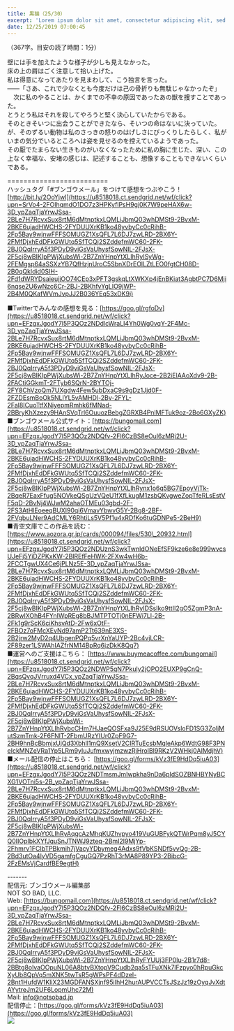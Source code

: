 ```yaml
---
title: 黒猫（25/30）
excerpt: 'Lorem ipsum dolor sit amet, consectetur adipiscing elit, sed do eiusmod tempor incididunt ut labore et dolore magna aliqua. Praesent elementum facilisis leo vel fringilla est ullamcorper eget. At imperdiet dui accumsan sit amet nulla facilisi morbi tempus.'
date: 12/25/2019 07:00:45
---
```


（367字。目安の読了時間：1分）  
  
壁には手を加えたような様子が少しも見えなかった。  
床の上の屑はごく注意して拾い上げた。  
私は得意になってあたりを見まわして、こう独言を言った。  
――「さあ、これで少なくとも今度だけは己の骨折りも無駄じゃなかったぞ」  
　次に私のやることは、かくまでの不幸の原因であったあの獣を捜すことであった。  
とうとう私はそれを殺してやろうと堅く決心していたからである。  
そのときそいつに出会うことができたなら、そいつの命はないに決っていた。  
が、そのずるい動物は私のさっきの怒りのはげしさにびっくりしたらしく、私がいまの気分でいるところへは姿を見せるのを控えているようであった。  
その厭でたまらない生きものがいなくなったために私の胸に生じた、深い、この上なく幸福な、安堵の感じは、記述することも、想像することもできないくらいである。  
  
\=========================  
ハッシュタグ「#ブンゴウメール」をつけて感想をつぶやこう！　  
[http://bit.ly/2OoYjwI](https://u8518018.ct.sendgrid.net/wf/click?upn=SrVo4-2FOlhqmdO1DO7z3HPKyflPsH9gj0K7W9peHAX6w-3D_ypZaqTjaYrwJSsa-2BLe7H7RcvxSux8rtM6dMtnptkxLQMLiJbmQ03whDMSt9-2BvxM-2BKE6ujadHWCHS-2FYDUUXrKB1ko48yvbyCc0cRihB-2Fp5Bay9wjnwFFFSOMUGZ1XsQFL7L6DJ7zwLRD-2BX6Y-2FMfDjxhEdDFkGWUtq5SfTCQj2SZddefmWC60-2FK-2BJ0QqIrryA5f3PDyD9viGsVaUhysfSowNIL-2FJsX-2F5cj8wBIKIpPWjXubsWi-2B7ZnYHnpYtXLIhRyISyWg-2FEMgsp64aSSXzYB7QfHzjnUroC5SbnXDrEOlLZtLEO0fgtCH08D-2B0qQkldid0SIH-2Fd1dWRYDsaieujjOO74CEp3xPFT3gskqLtXWKXp4jEnBKiat3AgbtPC7D6Mji6nqse2U6wNzc6Cr-2BJ-2BKhfvYgLIO9jWP-2B4M0QKafWVmJvpJJ2B036YEq53xDK9i)  
  
■Twitterでみんなの感想を見る：[https://goo.gl/rgfoDv](https://u8518018.ct.sendgrid.net/wf/click?upn=EFzgxJgodY7l5P3QOz2NDdlcWraLI4Yh0Wg0vqY-2F4Mc-3D_ypZaqTjaYrwJSsa-2BLe7H7RcvxSux8rtM6dMtnptkxLQMLiJbmQ03whDMSt9-2BvxM-2BKE6ujadHWCHS-2FYDUUXrKB1ko48yvbyCc0cRihB-2Fp5Bay9wjnwFFFSOMUGZ1XsQFL7L6DJ7zwLRD-2BX6Y-2FMfDjxhEdDFkGWUtq5SfTCQj2SZddefmWC60-2FK-2BJ0QqIrryA5f3PDyD9viGsVaUhysfSowNIL-2FJsX-2F5cj8wBIKIpPWjXubsWi-2B7ZnYHnpYtXLIhRyJoce-2B2iElAAoXdv9-2B-2FACtiGGkmT-2FTyb6SQrN-2BYTOj-2FY8ChVzoQm7UXgdw4Few5ubDxaC9s9gDz1Jjd0F-2FZDEsmBoOk5NLlYL5vAMHDl-2Bv-2FYL-2Fal8ICuoTtfXNiyepmRmhk6fMNad-2BBryKhXzezy9HAnSVqTrl6OuuozBebgZGRXB4PnlMFTuk9oz-2Bo6GXyZK)  
■ブンゴウメール公式サイト：[https://bungomail.com](https://u8518018.ct.sendgrid.net/wf/click?upn=EFzgxJgodY7l5P3QOz2NDQfv-2Fl6CzBS8eOul6zMRj2U-3D_ypZaqTjaYrwJSsa-2BLe7H7RcvxSux8rtM6dMtnptkxLQMLiJbmQ03whDMSt9-2BvxM-2BKE6ujadHWCHS-2FYDUUXrKB1ko48yvbyCc0cRihB-2Fp5Bay9wjnwFFFSOMUGZ1XsQFL7L6DJ7zwLRD-2BX6Y-2FMfDjxhEdDFkGWUtq5SfTCQj2SZddefmWC60-2FK-2BJ0QqIrryA5f3PDyD9viGsVaUhysfSowNIL-2FJsX-2F5cj8wBIKIpPWjXubsWi-2B7ZnYHnpYtXLIhRynx1o6q5BG7EpoyVjTk-2BqeR7EaxFfug5NOVkeQSgUzVQeU1fXfLkugM1zsbQKvgweZopTfeRLsEstVF5qD-2BvNj4WJwM2ahaOTMEu03gbd-2F-2FS3AtHlEoeeqBUXI90qi6VmavYbwvG5Y-2Bg8-2BF-2FVgbuLNer9AdCMLY6RhtiLs5V5Pf1u4xRDfKo6tuGDNPe5-2BeH9)  
■青空文庫でこの作品を読む：[https://www.aozora.gr.jp/cards/000094/files/530\_20932.html](https://u8518018.ct.sendgrid.net/wf/click?upn=EFzgxJgodY7l5P3QOz2NDUznS3wkTwnIdONeEfSF9kze6e8e999wvcsUJeFj5YiDZPKxKW-2BlREfFeHWK-2FXw4wH6b-2FCCTgwUX4Ce6jPLNz5E-3D_ypZaqTjaYrwJSsa-2BLe7H7RcvxSux8rtM6dMtnptkxLQMLiJbmQ03whDMSt9-2BvxM-2BKE6ujadHWCHS-2FYDUUXrKB1ko48yvbyCc0cRihB-2Fp5Bay9wjnwFFFSOMUGZ1XsQFL7L6DJ7zwLRD-2BX6Y-2FMfDjxhEdDFkGWUtq5SfTCQj2SZddefmWC60-2FK-2BJ0QqIrryA5f3PDyD9viGsVaUhysfSowNIL-2FJsX-2F5cj8wBIKIpPWjXubsWi-2B7ZnYHnpYtXLIhRyIDSsIko9ttII2gO5ZgmP3nA-2BRwIXOhB4FYnIWpREg8bBJMTPTOTj0nEFWi7Ll-2B-2Fk1g9rScK6ciKhsvAtD-2Fw6xOtF-2FBOz7oFMcXEvNd97amP2Tt639nE3XS-2B2jrw2MyD2q4UbgenPQPq5vrXnYaUYP-2Bc4vjLCR-2F89zer1LSWAhIAZfrNM14BpRq6jzDkK8Qq7)  
■運営へのご支援はこちら： [https://www.buymeacoffee.com/bungomail](https://u8518018.ct.sendgrid.net/wf/click?upn=EFzgxJgodY7l5P3QOz2NDWP5qN7Pkuly2jOPO2EUXP9gCnQ-2BqsQvqJVrruxd4VCx_ypZaqTjaYrwJSsa-2BLe7H7RcvxSux8rtM6dMtnptkxLQMLiJbmQ03whDMSt9-2BvxM-2BKE6ujadHWCHS-2FYDUUXrKB1ko48yvbyCc0cRihB-2Fp5Bay9wjnwFFFSOMUGZ1XsQFL7L6DJ7zwLRD-2BX6Y-2FMfDjxhEdDFkGWUtq5SfTCQj2SZddefmWC60-2FK-2BJ0QqIrryA5f3PDyD9viGsVaUhysfSowNIL-2FJsX-2F5cj8wBIKIpPWjXubsWi-2B7ZnYHnpYtXLIhRybcCHm7HJaeQOSFxa9J25E9dRSUOVsloFD1SG3ZoljMutSzmTmk-2F6FNlT-2FbmURzYIUr0ZpF9G7-2BH9hnBcBbmjxUjQd3Xbhll1mQ9XsetV2CIRTuEcsbMqleAkp6WdtG98F3PNeIckMNZeVRa1Yp5LRm9yIuJufmxwyjmzwzRjHroIBl9RKzV2WHkj0AIMdjhV)  
■メール配信の停止はこちら： [https://goo.gl/forms/kVz3fE9HdDq5iuA03](https://u8518018.ct.sendgrid.net/wf/click?upn=EFzgxJgodY7l5P3QOz2NDTmsmJmIwpkha9nDa6pIdSOZBNHBYNyBCXG1VOTni5s-2B_ypZaqTjaYrwJSsa-2BLe7H7RcvxSux8rtM6dMtnptkxLQMLiJbmQ03whDMSt9-2BvxM-2BKE6ujadHWCHS-2FYDUUXrKB1ko48yvbyCc0cRihB-2Fp5Bay9wjnwFFFSOMUGZ1XsQFL7L6DJ7zwLRD-2BX6Y-2FMfDjxhEdDFkGWUtq5SfTCQj2SZddefmWC60-2FK-2BJ0QqIrryA5f3PDyD9viGsVaUhysfSowNIL-2FJsX-2F5cj8wBIKIpPWjXubsWi-2B7ZnYHnpYtXLIhRyAqgcAzMhqKUZhvpyo419VuGUBFykQTWrPqm8yJ5CYQ0IIOpIbkXYfJquSnJTNWJ9zteq-2BmI2l9MjYp-2Fhmrv1FCIbTPBkmih7jVacyYDbymeg4Adxs9fVbKSNDf5vvQg-2B-2Bd3utOa4lyVD5gamfgCguGQ7PzRhT3rMA8P89YP3-2BibcG-2FzEMsVjCardfBE9egtH)  
  
\-------  
配信元: ブンゴウメール編集部  
NOT SO BAD, LLC.  
Web: [https://bungomail.com](https://u8518018.ct.sendgrid.net/wf/click?upn=EFzgxJgodY7l5P3QOz2NDQfv-2Fl6CzBS8eOul6zMRj2U-3D_ypZaqTjaYrwJSsa-2BLe7H7RcvxSux8rtM6dMtnptkxLQMLiJbmQ03whDMSt9-2BvxM-2BKE6ujadHWCHS-2FYDUUXrKB1ko48yvbyCc0cRihB-2Fp5Bay9wjnwFFFSOMUGZ1XsQFL7L6DJ7zwLRD-2BX6Y-2FMfDjxhEdDFkGWUtq5SfTCQj2SZddefmWC60-2FK-2BJ0QqIrryA5f3PDyD9viGsVaUhysfSowNIL-2FJsX-2F5cj8wBIKIpPWjXubsWi-2B7ZnYHnpYtXLIhRyFYUUj3FP0Iu-2B1r7d8-2BBtg8olvaOOpuNL06A8btvBXtopV9Cudb2qa5sTFuXNk7lFzpyo0hRpuGkcXyUb8QpVq5mXNK5twTsR5gWPsPF4dDzel-2Bnt1HufdW1KliX23MGDFANSXjnf95iIhH2hurAUPVCCTsJSzJz19zOyqJvXdtAYytreJm2UF6LopmUhc72M)  
Mail: info@notsobad.jp  
配信停止：[https://goo.gl/forms/kVz3fE9HdDq5iuA03](https://goo.gl/forms/kVz3fE9HdDq5iuA03)  
![](https://u8518018.ct.sendgrid.net/wf/open?upn=ypZaqTjaYrwJSsa-2BLe7H7RcvxSux8rtM6dMtnptkxLQMLiJbmQ03whDMSt9-2BvxM-2BKE6ujadHWCHS-2FYDUUXrKB1ko48yvbyCc0cRihB-2Fp5Bay9wjnwFFFSOMUGZ1XsQFL7L6DJ7zwLRD-2BX6Y-2FMfDjxhEdDFkGWUtq5SfTCQj2SZddefmWC60-2FK-2BJ0QqIrryA5f3PDyD9viGsVaUhysfSowNIL-2FJsX-2F5cj8wBIKIpPWjXubsWi-2B7ZnYHnpYtXLIhRyorpFNsogZH0Ba0aWhyD5NZN8O9Z0KvaCaktKvh-2BCRDwpL9YHWeD1r-2F0D4ulsfH9yC8WGzpj0r7RWby6bqBGJzeNcrpd2Poe-2BemLudG9mWjfi7Kwffwc2q21dahNfY4n1NEIo6f58lSiOMoRdTDLGziedcHS7UmuvOFQOYPIsu-2FdSOr-2BSpb2qjfOg9tJzuiZPqVE0EyAfaSP7bayC0EVyCQ-3D-3D)